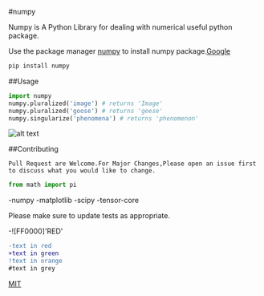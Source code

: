#numpy


Numpy is A Python Library for dealing with numerical useful python package.

Use the package manager [numpy](https://pip.pypa.io/en/stable/) to install numpy package.[Google](google.com)
```bash
pip install numpy
```

##Usage

```python
import numpy
numpy.pluralized('image') # returns 'Image'
numpy.pluralized('goose') # returns 'geese'
numpy.singularize('phenomena') # returns 'phenomenon'
```


![alt text](https://www.stellaandchewys.com/wp-content/uploads/maplechristmas.jpg)

##Contributing

```
Pull Request are Welcome.For Major Changes,Please open an issue first to discuss what you would like to change.
```
```python
from math import pi
```
-numpy
-matplotlib
-scipy
-tensor-core

Please make sure to update tests as appropriate.

-![FF0000]'RED'

```diff
-text in red
+text in green
!text in orange
#text in grey
```

[MIT](https://choosealicense.com/licenses/mit/)

